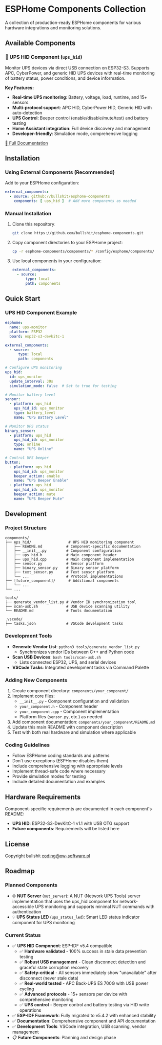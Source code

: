 # ESPHome Components Collection

A collection of production-ready ESPHome components for various hardware integrations and monitoring solutions.

## Available Components

### 🔋 UPS HID Component (`ups_hid`)

Monitor UPS devices via direct USB connection on ESP32-S3. Supports APC, CyberPower, and generic HID UPS devices with real-time monitoring of battery status, power conditions, and device information.

**Key Features:**
- **Real-time UPS monitoring**: Battery, voltage, load, runtime, and 15+ sensors
- **Multi-protocol support**: APC HID, CyberPower HID, Generic HID with auto-detection
- **UPS Control**: Beeper control (enable/disable/mute/test) and battery testing
- **Home Assistant integration**: Full device discovery and management
- **Developer-friendly**: Simulation mode, comprehensive logging

[📖 Full Documentation](components/ups_hid/README.md)

## Installation

### Using External Components (Recommended)

Add to your ESPHome configuration:

```yaml
external_components:
  - source: github://bullshit/esphome-components
    components: [ ups_hid ]  # Add more components as needed
```

### Manual Installation

1. Clone this repository:
   ```bash
   git clone https://github.com/bullshit/esphome-components.git
   ```

2. Copy component directories to your ESPHome project:
   ```bash
   cp -r esphome-components/components/* /config/esphome/components/
   ```

3. Use local components in your configuration:
   ```yaml
   external_components:
     - source:
         type: local
         path: components
   ```

## Quick Start

### UPS HID Component Example

```yaml
esphome:
  name: ups-monitor
  platform: ESP32
  board: esp32-s3-devkitc-1

external_components:
  - source:
      type: local
      path: components

# Configure UPS monitoring
ups_hid:
  id: ups_monitor
  update_interval: 30s
  simulation_mode: false  # Set to true for testing

# Monitor battery level
sensor:
  - platform: ups_hid
    ups_hid_id: ups_monitor
    type: battery_level
    name: "UPS Battery Level"

# Monitor UPS status
binary_sensor:
  - platform: ups_hid
    ups_hid_id: ups_monitor
    type: online
    name: "UPS Online"

# Control UPS beeper
button:
  - platform: ups_hid
    ups_hid_id: ups_monitor
    beeper_action: enable
    name: "UPS Beeper Enable"
  - platform: ups_hid
    ups_hid_id: ups_monitor
    beeper_action: mute
    name: "UPS Beeper Mute"
```

## Development

### Project Structure

```
components/
├── ups_hid/                 # UPS HID monitoring component
│   ├── README.md           # Component-specific documentation
│   ├── __init__.py         # Component configuration
│   ├── ups_hid.h           # Main component header
│   ├── ups_hid.cpp         # Main component implementation
│   ├── sensor.py           # Sensor platform
│   ├── binary_sensor.py    # Binary sensor platform
│   ├── text_sensor.py      # Text sensor platform
│   └── ...                 # Protocol implementations
├── [future_component]/      # Additional components
│   └── ...
└── ...

tools/
├── generate_vendor_list.py # Vendor ID synchronization tool
├── scan-usb.sh             # USB device scanning utility
└── README.md               # Tools documentation

.vscode/
├── tasks.json              # VSCode development tasks
```

### Development Tools

- **Generate Vendor List**: `python3 tools/generate_vendor_list.py`
  - Synchronizes vendor IDs between C++ and Python code
- **Scan USB Devices**: `bash tools/scan-usb.sh`
  - Lists connected ESP32, UPS, and serial devices
- **VSCode Tasks**: Integrated development tasks via Command Palette

### Adding New Components

1. Create component directory: `components/your_component/`
2. Implement core files:
   - `__init__.py` - Component configuration and validation
   - `your_component.h` - Component header
   - `your_component.cpp` - Component implementation
   - Platform files (`sensor.py`, etc.) as needed
3. Add component documentation: `components/your_component/README.md`
4. Update this main README with component description
5. Test with both real hardware and simulation where applicable

### Coding Guidelines

- Follow ESPHome coding standards and patterns
- Don't use exceptions (ESPHome disables them)
- Include comprehensive logging with appropriate levels
- Implement thread-safe code where necessary
- Provide simulation modes for testing
- Include detailed documentation and examples

## Hardware Requirements

Component-specific requirements are documented in each component's README:

- **UPS HID**: ESP32-S3-DevKitC-1 v1.1 with USB OTG support
- **Future components**: Requirements will be listed here

## License

Copyright bullshit <coding@ow-software.pl>

## Roadmap

### Planned Components

- 🌐 **NUT Server** (`nut_server`): A NUT (Network UPS Tools) server implementation that uses the ups_hid component for network-accessible UPS monitoring and supports minimal NUT commands with authentication
- 💡 **UPS Status LED** (`ups_status_led`): Smart LED status indicator component for UPS monitoring

### Current Status

- ✅ **UPS HID Component**: ESP-IDF v5.4 compatible  
  - ✅ **Hardware validated** - 100% success in stale data prevention testing
  - ✅ **Robust USB management** - Clean disconnect detection and graceful state corruption recovery  
  - ✅ **Safety-critical** - All sensors immediately show "unavailable" after disconnect (never stale data)
  - ✅ **Real-world tested** - APC Back-UPS ES 700G with USB power cycling
  - ✅ **Advanced protocols** - 15+ sensors per device with comprehensive monitoring
  - ✅ **UPS control** - Beeper control and battery testing via HID write operations
- ✅ **ESP-IDF Framework**: Fully migrated to v5.4.2 with enhanced stability
- ✅ **Documentation**: Comprehensive component and API documentation
- ✅ **Development Tools**: VSCode integration, USB scanning, vendor management
- 📋 **Future Components**: Planning and design phase
